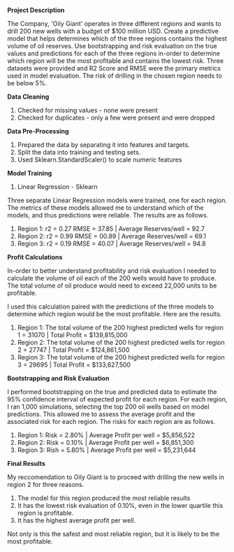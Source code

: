 <b> Project Description </b>

The Company, 'Oily Giant' operates in three different regions and wants to drill 200 new wells with a budget of $100 million USD. Create a predictive model that helps determines which of the three regions contains the highest volume of oil reserves. Use bootstrapping and risk evaluation on the true values and predictions for each of the three regions in-order to determine which region will be the most profitable and contains the lowest risk. Three datasets were provided and R2 Score and RMSE were the primary metrics used in model evaluation. The risk of drilling in the chosen region needs to be below 5%.

<b> Data Cleaning </b>

1. Checked for missing values - none were present
2. Checked for duplicates - only a few were present and were dropped

<b> Data Pre-Processing </b>

1. Prepared the data by separating it into features and targets.
2. Split the data into training and testing sets.
3. Used Sklearn.StandardScaler() to scale numeric features

<b> Model Training </b>

1. Linear Regression - Sklearn

Three separate Linear Regression models were trained, one for each region. The metrics of these models allowed me to understand which of the models, and thus predictions were reliable. 
The results are as follows.

1. Region 1: r2 = 0.27 RMSE = 37.85 | Average Reserves/well =  92.7
2. Region 2: r2 = 0.99 RMSE = 00.89 | Average Reserves/well =  69.1
3. Region 3: r2 = 0.19 RMSE = 40.07 | Average Reserves/well =  94.8

<b> Profit Calculations </b>

In-order to better understand profitability and risk evaluation I needed to calculate the volume of oil each of the 200 wells would have to produce. The total volume of oil produce would need to exceed 22,000 units to be profitable.

I used this calculation paired with the predictions of the three models to determine which region would be the most profitable. Here are the results.

1. Region 1: The total volume of the 200 highest predicted wells for region 1 = 31070 | Total Profit = $139,815,000
2. Region 2: The total volume of the 200 highest predicted wells for region 2 = 27747 | Total Profit = $124,861,500
3. Region 3: The total volume of the 200 highest predicted wells for region 3 = 29695 | Total Profit = $133,627,500

<b> Bootstrapping and Risk Evaluation </b>

I performed bootstrapping on the true and predicted data to estimate the 95% confidence interval of expected profit for each region. For each region, I ran 1,000 simulations, selecting the top 200 oil wells based on model predictions. This allowed me to assess the average profit and the associated risk for each region. The risks for each region are as follows.

1. Region 1: Risk = 2.80% | Average Profit per well = $5,856,522
2. Region 2: Risk = 0.10% | Average Profit per well = $6,851,300
3. Region 3: Rish = 5.80% | Average Profit per well = $5,231,644

<b> Final Results </b>

My reccomendation to Oily Giant is to proceed with drilling the new wells in region 2 for three reasons.
1. The model for this region produced the most reliable results
2. It has the lowest risk evaluation of 0.10%, even in the lower quartile this region is profitable.
3. It has the highest average profit per well.

Not only is this the safest and most reliable region, but it is likely to be the most profitable. 






